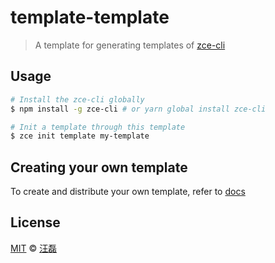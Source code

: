 # template-template

> A template for generating templates of [zce-cli](https://github.com/zce/zce-cli)

## Usage

```sh
# Install the zce-cli globally
$ npm install -g zce-cli # or yarn global install zce-cli

# Init a template through this template
$ zce init template my-template
```

## Creating your own template

To create and distribute your own template, refer to [docs](docs/creating.md)

## License

[MIT](LICENSE) &copy; [汪磊](https://zce.me)
